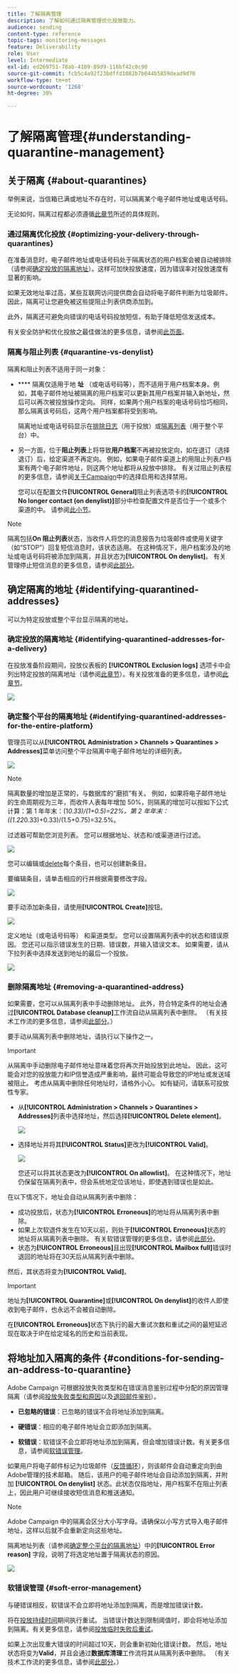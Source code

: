 ```yaml
---
title: 了解隔离管理
description: 了解如何通过隔离管理优化投放能力。
audience: sending
content-type: reference
topic-tags: monitoring-messages
feature: Deliverability
role: User
level: Intermediate
exl-id: ed269751-78ab-4189-89d9-116bf42c0c90
source-git-commit: fcb5c4a92f23bdffd1082b7b044b5859dead9d70
workflow-type: tm+mt
source-wordcount: '1268'
ht-degree: 30%

---
```


# 了解隔离管理{#understanding-quarantine-management}

## 关于隔离 {#about-quarantines}

举例来说，当信箱已满或地址不存在时，可以隔离某个电子邮件地址或电话号码。

无论如何，隔离过程都必须遵循[此章节](#conditions-for-sending-an-address-to-quarantine)所述的具体规则。

### 通过隔离优化投放 {#optimizing-your-delivery-through-quarantines}

在准备消息时，电子邮件地址或电话号码处于隔离状态的用户档案会被自动被排除（请参阅[确定投放的隔离地址](#identifying-quarantined-addresses-for-a-delivery)）。这样可加快投放速度，因为错误率对投放速度有显著的影响。

如果无效地址率过高，某些互联网访问提供商会自动将电子邮件判断为垃圾邮件。因此，隔离可让您避免被这些提阻止列表供商添加到。

此外，隔离还可避免向错误的电话号码投放短信，有助于降低短信发送成本。

有关安全防护和优化投放之最佳做法的更多信息，请参阅[此页面](../../sending/using/delivery-best-practices.md)。

### 隔离与阻止列表 {#quarantine-vs-denylist}

隔离和阻止列表不适用于同一对象：

* **** 隔离仅适用于地 **址** （或电话号码等），而不适用于用户档案本身。例如，其电子邮件地址被隔离的用户档案可以更新其用户档案并输入新地址，然后可以再次被投放操作定向。 同样，如果两个用户档案的电话号码恰巧相同，那么隔离该号码后，这两个用户档案都将受到影响。

   隔离地址或电话号码显示在[排除日志](#identifying-quarantined-addresses-for-a-delivery)（用于投放）或[隔离列表](#identifying-quarantined-addresses-for-the-entire-platform)（用于整个平台）中。

* 另一方面，位于&#x200B;**阻止列表**&#x200B;上将导致&#x200B;**用户档案**&#x200B;不再被投放定向，如在退订（选择退订）后，给定渠道不再定向。 例如，如果电子邮件渠道上的用阻止列表户档案有两个电子邮件地址，则这两个地址都将从投放中排除。 有关过阻止列表程的更多信息，请参阅[关于Campaign](../../audiences/using/about-opt-in-and-opt-out-in-campaign.md)中的选择启用和选择禁用。

   您可以在配置文件&#x200B;**[!UICONTROL General]**&#x200B;阻止列表选项卡的&#x200B;**[!UICONTROL No longer contact (on denylist)]**&#x200B;部分中检查配置文件是否位于一个或多个渠道的中。 请参阅[此小节](../../audiences/using/managing-opt-in-and-opt-out-in-campaign.md#managing-opt-in-and-opt-out-from-a-profile)。

>[!NOTE]
>
>隔离包括&#x200B;**On 阻止列表**&#x200B;状态，当收件人将您的消息报告为垃圾邮件或使用关键字（如“STOP”）回复短信消息时，该状态适用。 在这种情况下，用户档案涉及的地址或电话号码将被添加到隔离，并且状态为&#x200B;**[!UICONTROL On denylist]**。 有关管理停止短信消息的更多信息，请参阅[此部分](../../channels/using/managing-incoming-sms.md#managing-stop-sms)。

<!--When a user replies to an SMS message with a keyword such as STOP in order to opt-out from SMS deliveries, his profile is not added to the denylist like in the email opt-out process. Instead, the profile's phone number is sent to quarantine with the **[!UICONTROL On denylist]** status. This status refers to the phone number only, meaning that the profile will continue receiving email messages.<!-- Also, if the profile has another phone number, he can still receive SMS messages on the other number. For more on this, refer to [this section](../../channels/using/managing-incoming-sms.md#managing-stop-sms).-->

## 确定隔离的地址 {#identifying-quarantined-addresses}

可以为特定投放或整个平台显示隔离的地址。

<!--
If you need to remove an address from quarantine, contact your technical administrator.
-->

### 确定投放的隔离地址 {#identifying-quarantined-addresses-for-a-delivery}

在投放准备阶段期间，投放仪表板的 **[!UICONTROL Exclusion logs]** 选项卡中会列出特定投放的隔离地址（请参阅[此章节](../../sending/using/monitoring-a-delivery.md#exclusion-logs)）。有关投放准备的更多信息，请参阅[此章节](../../sending/using/preparing-the-send.md)。

![](assets/exclusion_logs.png)

### 确定整个平台的隔离地址 {#identifying-quarantined-addresses-for-the-entire-platform}

管理员可以从&#x200B;**[!UICONTROL Administration > Channels > Quarantines > Addresses]**&#x200B;菜单访问整个平台隔离中电子邮件地址的详细列表。

<!--
This menu lists quarantined elements for **Email**, **SMS** and **Push notification** channels.
-->

![](assets/quarantines1.png)

>[!NOTE]
>
>隔离数量的增加是正常的，与数据库的“磨损”有关。 例如，如果将电子邮件地址的生命周期视为三年，而收件人表每年增加 50%，则隔离的增加可以按如下公式计算：第 1 年年末：(1*0.33)/(1+0.5)=22%。第 2 年年末：((1.22*0.33)+0.33)/(1.5+0.75)=32.5%。

过滤器可帮助您浏览列表。 您可以根据地址、状态和/或渠道进行过滤。

![](assets/quarantines-filters.png)

您可以编辑或[delete](#removing-a-quarantined-address)每个条目，也可以创建新条目。

要编辑条目，请单击相应的行并根据需要修改字段。

![](assets/quarantines-edit.png)

要手动添加新条目，请使用&#x200B;**[!UICONTROL Create]**&#x200B;按钮。

![](assets/quarantines-create-button.png)

定义地址（或电话号码等） 和渠道类型。 您可以设置隔离列表中的状态和错误原因。 您还可以指示错误发生的日期、错误数，并输入错误文本。 如果需要，请从下拉列表中选择发送到地址的最后一个投放。

![](assets/quarantines-create-last-delivery.png)

### 删除隔离地址 {#removing-a-quarantined-address}

如果需要，您可以从隔离列表中手动删除地址。 此外，符合特定条件的地址会通过&#x200B;**[!UICONTROL Database cleanup]**&#x200B;工作流自动从隔离列表中删除。 （有关技术工作流的更多信息，请参阅[此部分](../../administration/using/technical-workflows.md#list-of-technical-workflows)。）

要手动从隔离列表中删除地址，请执行以下操作之一。

>[!IMPORTANT]
从隔离中手动删除电子邮件地址意味着您将再次开始投放到此地址。 因此，这可能会对您的投放能力和IP信誉造成严重影响，最终可能会导致您的IP地址或发送域被阻止。 考虑从隔离中删除任何地址时，请格外小心。 如有疑问，请联系可投放性专家。

* 从&#x200B;**[!UICONTROL Administration > Channels > Quarantines > Addresses]**&#x200B;列表中选择地址，然后选择&#x200B;**[!UICONTROL Delete element]**。

   ![](assets/quarantine-delete-address.png)

* 选择地址并将其&#x200B;**[!UICONTROL Status]**&#x200B;更改为&#x200B;**[!UICONTROL Valid]**。

   ![](assets/quarantine-valid-status.png)

   您还可以将其状态更改为&#x200B;**[!UICONTROL On allowlist]**。 在这种情况下，地址仍保留在隔离列表中，但会系统地定位该地址，即使遇到错误也是如此。

在以下情况下，地址会自动从隔离列表中删除：

* 成功投放后，状态为&#x200B;**[!UICONTROL Erroneous]**&#x200B;的地址将从隔离列表中删除。
* 如果上次软退件发生在10天以前，则处于&#x200B;**[!UICONTROL Erroneous]**&#x200B;状态的地址将从隔离列表中删除。 有关软错误管理的更多信息，请参阅[此部分](#soft-error-management)。
* 状态为&#x200B;**[!UICONTROL Erroneous]**&#x200B;且出现&#x200B;**[!UICONTROL Mailbox full]**&#x200B;错误时退回的地址将在30天后从隔离列表中删除。

然后，其状态将变为&#x200B;**[!UICONTROL Valid]**。

>[!IMPORTANT]
地址为&#x200B;**[!UICONTROL Quarantine]**&#x200B;或&#x200B;**[!UICONTROL On denylist]**&#x200B;的收件人即使收到电子邮件，也永远不会被自动删除。

在&#x200B;**[!UICONTROL Erroneous]**&#x200B;状态下执行的最大重试次数和重试之间的最短延迟现在取决于IP在给定域名的历史和当前表现。

## 将地址加入隔离的条件 {#conditions-for-sending-an-address-to-quarantine}

Adobe Campaign 可根据投放失败类型和在错误消息鉴别过程中分配的原因管理隔离（请参阅[投放失败类型和原因](../../sending/using/understanding-delivery-failures.md#delivery-failure-types-and-reasons)以及[退回邮件鉴别](../../sending/using/understanding-delivery-failures.md#bounce-mail-qualification)）。

* **已忽略的错误**：已忽略的错误不会将地址添加到隔离。
* **硬错误**：相应的电子邮件地址会立即添加到隔离。
* **软错误**：软错误不会立即将地址添加到隔离，但会增加错误计数。有关更多信息，请参阅[软错误管理](#soft-error-management)。

   <!--
  When the error counter reaches the limit threshold, the address goes into quarantine. In the default configuration, the threshold is set at five errors, where two errors are significant if they occur at least 24 hours apart. The address is placed in quarantine at the fifth error. The error counter threshold can be modified. For more on this, refer to this [page](../../administration/using/configuring-email-channel.md#email-channel-parameters).
  When a delivery is successful after a retry, the error counter of the address which was prior to that quarantined is reinitialized. The address status changes to **[!UICONTROL Valid]** and it is deleted from the list of quarantines after two days by the **[!UICONTROL Database cleanup]** workflow.
  -->

如果用户将电子邮件标记为垃圾邮件（[反馈循环](https://experienceleague.adobe.com/docs/deliverability-learn/deliverability-best-practice-guide/transition-process/infrastructure.html#feedback-loops)），则该邮件会自动重定向到由Adobe管理的技术邮箱。 随后，该用户的电子邮件地址会自动添加到隔离，并附加 **[!UICONTROL On denylist]** 状态。此状态仅指地址，用户档案不在阻止列表上，因此用户可继续接收短信消息和推送通知。

>[!NOTE]
Adobe Campaign 中的隔离会区分大小写字母。请确保以小写方式导入电子邮件地址，这样以后就不会重新定向这些地址。

隔离地址列表（请参阅[确定整个平台的隔离地址](#identifying-quarantined-addresses-for-the-entire-platform)）中的&#x200B;**[!UICONTROL Error reason]** 字段，说明了将选定地址置于隔离状态的原因。

![](assets/quarantines2.png)

### 软错误管理 {#soft-error-management}

与硬错误相反，软错误不会立即将地址添加到隔离，而是增加错误计数。

将在[投放持续时间](../../administration/using/configuring-email-channel.md#validity-period-parameters)期间执行重试。 当错误计数达到限制阈值时，即会将地址添加到隔离。有关更多信息，请参阅[投放临时失败后重试](understanding-delivery-failures.md#retries-after-a-delivery-temporary-failure)。

<!--In the default configuration, the threshold is set at five errors, where two errors are significant if they occur at least 24 hours apart. The address is placed in quarantine at the fifth error.
The error counter threshold can be modified.-->

如果上次出现重大错误的时间超过10天，则会重新初始化错误计数。 然后，地址状态将变为&#x200B;**Valid**，并且会通过&#x200B;**数据库清理**&#x200B;工作流将其从隔离列表中删除。 （有关技术工作流的更多信息，请参阅[此部分](../../administration/using/technical-workflows.md#list-of-technical-workflows)。）
